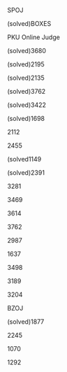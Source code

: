 SPOJ

(solved)BOXES

PKU Online Judge

(solved)3680

(solved)2195

(solved)2135

(solved)3762

(solved)3422

(solved)1698

2112

2455

(solved1149

(solved)2391

3281

3469

3614

3762

2987

1637

3498

3189

3204

BZOJ

(solved)1877

2245

1070

1292
